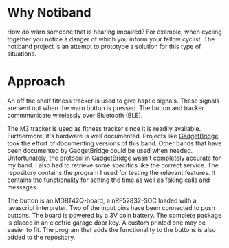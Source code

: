 # Why Notiband
How do warn someone that is hearing impaired? For example, when cycling together you notice a danger of which you inform your fellow cyclist. The notiband project is an attempt to prototype a solution for this type of situations. 

# Approach
An off the shelf fitness tracker is used to give haptic signals. These signals are sent out when the warn button is pressed. The button and tracker commmunicate wirelessly over Bluetooth (BLE).

The M3 tracker is used as fitness tracker since it is readily available. Furthermore, it's hardware is well documented. Projects like [GadgetBridge](https://codeberg.org/Freeyourgadget/Gadgetbridge) took the effort of documenting versions of this band. Other bands that have been documented by GadgetBridge could be used when needed. 
Unfortunately, the protocol in GadgetBridge wasn't completely accurate for my band. I also had to retrieve some specifics like the correct service. The repository contains the program I used for testing the relevant features. It contains the functionality for setting the time as well as faking calls and messages. 

The button is an MDBT42Q-board, a nRF52832-SOC loaded with a javascript interpreter. Two of the input pins have been connected to push buttons. The board is powered by a 3V coin battery. The complete package is placed in an electric garage door key. A custom printed one may be easier to fit. 
The program that adds the functionality to the buttons is also added to the repository.
